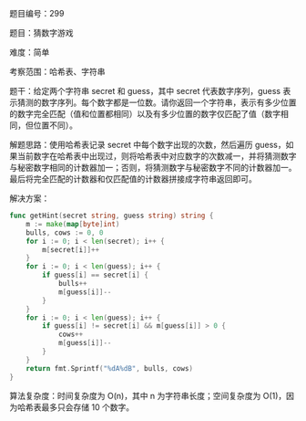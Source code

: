 题目编号：299

题目：猜数字游戏

难度：简单

考察范围：哈希表、字符串

题干：给定两个字符串 secret 和 guess，其中 secret 代表数字序列，guess 表示猜测的数字序列。每个数字都是一位数。请你返回一个字符串，表示有多少位置的数字完全匹配（值和位置都相同）以及有多少位置的数字仅匹配了值（数字相同，但位置不同）。

解题思路：使用哈希表记录 secret 中每个数字出现的次数，然后遍历 guess，如果当前数字在哈希表中出现过，则将哈希表中对应数字的次数减一，并将猜测数字与秘密数字相同的计数器加一；否则，将猜测数字与秘密数字不同的计数器加一。最后将完全匹配的计数器和仅匹配值的计数器拼接成字符串返回即可。

解决方案：

```go
func getHint(secret string, guess string) string {
    m := make(map[byte]int)
    bulls, cows := 0, 0
    for i := 0; i < len(secret); i++ {
        m[secret[i]]++
    }
    for i := 0; i < len(guess); i++ {
        if guess[i] == secret[i] {
            bulls++
            m[guess[i]]--
        }
    }
    for i := 0; i < len(guess); i++ {
        if guess[i] != secret[i] && m[guess[i]] > 0 {
            cows++
            m[guess[i]]--
        }
    }
    return fmt.Sprintf("%dA%dB", bulls, cows)
}
```

算法复杂度：时间复杂度为 O(n)，其中 n 为字符串长度；空间复杂度为 O(1)，因为哈希表最多只会存储 10 个数字。